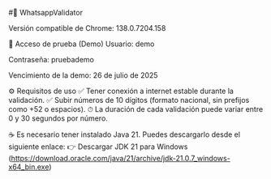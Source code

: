 #📱 WhatsappValidator

Versión compatible de Chrome: 138.0.7204.158

🧪 Acceso de prueba (Demo)
Usuario: demo

Contraseña: pruebademo

Vencimiento de la demo: 26 de julio de 2025

⚙️ Requisitos de uso
✅ Tener conexión a internet estable durante la validación.
✅ Subir números de 10 dígitos (formato nacional, sin prefijos como +52 o espacios).
⏱ La duración de cada validación puede variar entre 0 y 30 segundos por número.

☕ Es necesario tener instalado Java 21. Puedes descargarlo desde el siguiente enlace:
  👉 Descargar JDK 21 para Windows (https://download.oracle.com/java/21/archive/jdk-21.0.7_windows-x64_bin.exe)
